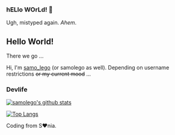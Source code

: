 ### hELlo WOrLd! 👋
Ugh, mistyped again. *Ahem*.
## Hello World!
There we go ...

Hi, I'm [samo_lego](https://samolego.github.io/home) (or samolego as well). Depending on username restrictions ~~or my current mood~~ ...


### Devlife
[![samolego's github stats](https://github-readme-stats.vercel.app/api?username=samolego&bg_color=FFFFFF,09292F,004d40&text_color=FFFAF2&title_color=C4FF00&icon_color=C4FF00&show_icons=true)](https://github.com/anuraghazra/github-readme-stats)

[![Top Langs](https://github-readme-stats.vercel.app/api/top-langs/?username=samolego&layout=compact&&bg_color=001300&text_color=FFFAF2&title_color=C4FF00&icon_color=C4FF00)](https://github.com/anuraghazra/github-readme-stats)

Coding from S:heart:nia.
